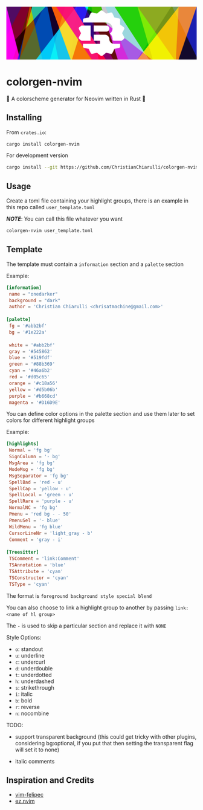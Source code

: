 ![banner](./assets/colorgen.png?raw=true 'banner')

# colorgen-nvim

🚀 A colorscheme generator for Neovim written in Rust 🦀

## Installing

From `crates.io`:

```sh
cargo install colorgen-nvim
```

For development version

```sh
cargo install --git https://github.com/ChristianChiarulli/colorgen-nvim
```

## Usage

Create a toml file containing your highlight groups, there is an example in this repo called `user_template.toml`

**_NOTE_**: You can call this file whatever you want

```sh
colorgen-nvim user_template.toml
```

## Template

The template must contain a `information` section and a `palette` section

Example:

```toml
[information]
 name = "onedarker"
 background = "dark"
 author = 'Christian Chiarulli <chrisatmachine@gmail.com>'

[palette]
 fg = '#abb2bf'
 bg = '#1e222a'

 white = '#abb2bf'
 gray = '#545862'
 blue = '#519fdf'
 green = '#88b369'
 cyan = '#46a6b2'
 red = '#d05c65'
 orange = '#c18a56'
 yellow = '#d5b06b'
 purple = '#b668cd'
 magenta = '#D16D9E'
```

You can define color options in the palette section and use them later to set colors for different highlight groups

Example:

```toml
[highlights]
 Normal = 'fg bg'
 SignColumn = '- bg'
 MsgArea = 'fg bg'
 ModeMsg = 'fg bg'
 MsgSeparator = 'fg bg'
 SpellBad = 'red - u'
 SpellCap = 'yellow - u'
 SpellLocal = 'green - u'
 SpellRare = 'purple - u'
 NormalNC = 'fg bg'
 Pmenu = 'red bg - - 50'
 PmenuSel = '- blue'
 WildMenu = 'fg blue'
 CursorLineNr = 'light_gray - b'
 Comment = 'gray - i'

[Treesitter]
 TSComment = 'link:Comment'
 TSAnnotation = 'blue'
 TSAttribute = 'cyan'
 TSConstructor = 'cyan'
 TSType = 'cyan'
```

The format is `foreground background style special blend`

You can also choose to link a highlight group to another by passing `link:<name of hl group>`

The `-` is used to skip a particular section and replace it with `NONE`

Style Options:

- `o`: standout
- `u`: underline
- `c`: undercurl
- `d`: underdouble
- `t`: underdotted
- `h`: underdashed
- `s`: strikethrough
- `i`: italic
- `b`: bold
- `r`: reverse
- `n`: nocombine

TODO:

- support transparent background (this could get tricky with other plugins, considering bg:optional, if you put that then setting the transparent flag will set it to none) 

- italic comments

## Inspiration and Credits

- [vim-felipec](https://github.com/felipec/vim-felipec)
- [ez.nvim](https://github.com/murtaza-u/ez.nvim)
